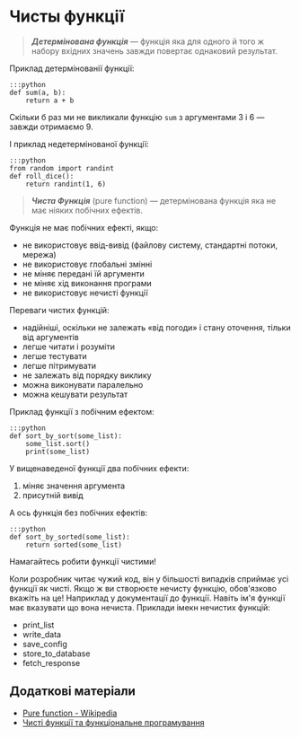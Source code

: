 # Чисты функції

> ***Детермінована функція*** — функція яка для одного й того ж набору вхідних значень завжди повертає однаковий результат. 

Приклад детермінованії функції: 

	:::python
	def sum(a, b):
		return a + b
	  
Скільки б раз ми не викликали функцію `sum` з аргументами 3 і 6 — завжди отримаємо 9. 

І приклад недетермінованої функції: 

	:::python
	from random import randint
	def roll_dice():
		return randint(1, 6)

> ***Чиста Функція*** (pure function) — детермінована функція яка не має ніяких побічних ефектів. 

Функція не має побічних ефекті, якщо: 

- не використовує ввід-вивід (файлову систему, стандартні потоки, мережа)
- не використовує глобальні змінні
- не міняє передані їй аргументи
- не міняє хід виконання програми
- не використовує нечисті функції

Переваги чистих функцій: 

- надійніші, оскільки не залежать «від погоди» і стану оточення, тільки від аргументів
- легше читати і розуміти
- легше тестувати
- легше пітримувати
- не залежать від порядку виклику
- можна виконувати паралельно
- можна кешувати результат

Приклад функції з побічним ефектом: 

	:::python
	def sort_by_sort(some_list):
		some_list.sort()
		print(some_list)
		
У вищенаведеної функції два побічних ефекти: 

1. міняє значення аргумента
1. присутній вивід

А ось функція без побічних ефектів: 

	:::python
	def sort_by_sorted(some_list):
		return sorted(some_list)
		
Намагайтесь робити функції чистими! 

Коли розробник читає чужий код, він у більшості випадків сприймає усі функції як чисті. 
Якщо ж ви створюєте нечисту функцію, обов'язково вкажіть на це! Наприклад у документації до функції. 
Навіть ім'я функції має вказувати що вона нечиста. 
Приклади імекн нечистих функцій: 

- print_list
- write_data
- save_config
- store_to_database
- fetch_response


## Додаткові матеріали

- [Pure function - Wikipedia](https://en.wikipedia.org/wiki/Pure_function)
- [Чисті функції та функціональне програмування
](https://www.dataart.com.ua/news/chisti-funkfiji-ta-funkfionalne-programuvannya/)
